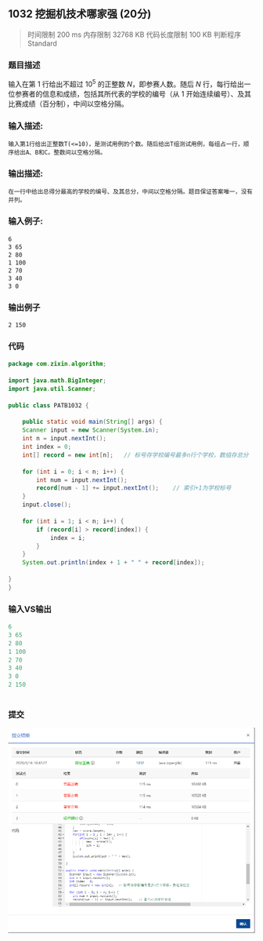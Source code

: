 ## **1032** **挖掘机技术哪家强** (20分)

> 时间限制 200 ms 内存限制 32768 KB 代码长度限制 100 KB 判断程序 Standard

### 题目描述

输入在第 1 行给出不超过 10<sup>5</sup> 的正整数 *N*，即参赛人数。随后 *N* 行，每行给出一位参赛者的信息和成绩，包括其所代表的学校的编号（从 1 开始连续编号）、及其比赛成绩（百分制），中间以空格分隔。

### **输入描述:**

```
输入第1行给出正整数T(<=10)，是测试用例的个数。随后给出T组测试用例，每组占一行，顺序给出A、B和C。整数间以空格分隔。
```

### 输出描述:

```
在一行中给出总得分最高的学校的编号、及其总分，中间以空格分隔。题目保证答案唯一，没有并列。
```

### 输入例子:

```
6
3 65
2 80
1 100
2 70
3 40
3 0
```

### 输出例子

```
2 150

```

### 代码

```java
package com.zixin.algorithm;

import java.math.BigInteger;
import java.util.Scanner;

public class PATB1032 {

	public static void main(String[] args) {
	Scanner input = new Scanner(System.in);
	int n = input.nextInt();
	int index = 0;
	int[] record = new int[n];   // 标号存学校编号最多n行个学校，数组存总分
	
	for (int i = 0; i < n; i++) {
		int num = input.nextInt();
		record[num - 1] += input.nextInt();    // 索引+1为学校标号
	}
	input.close();
	
	for (int i = 1; i < n; i++) {
		if (record[i] > record[index]) {
			index = i;
		}
	}
	System.out.println(index + 1 + " " + record[index]);

}
}

```

### 输入VS输出

```java
6
3 65
2 80
1 100
2 70
3 40
3 0
2 150
    
```

### 提交

![PATB1011提交](image/PATB1032提交.png)



